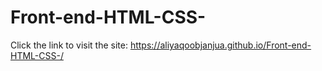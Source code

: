 # Front-end-HTML-CSS-

Click the link to visit the site: https://aliyaqoobjanjua.github.io/Front-end-HTML-CSS-/
